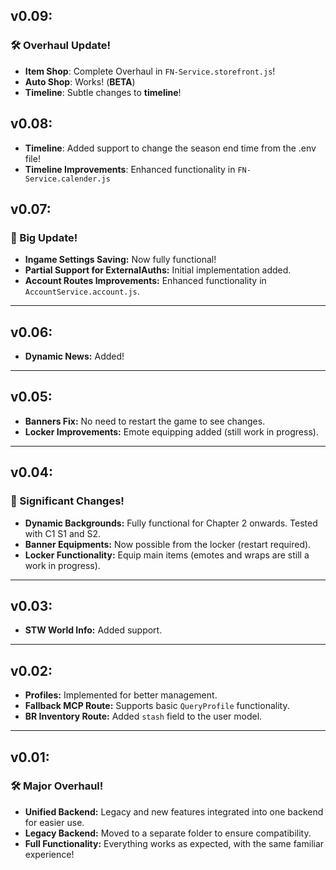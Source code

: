 ## v0.09:
### 🛠️ Overhaul Update!
- **Item Shop**: Complete Overhaul in `FN-Service.storefront.js`!
- **Auto Shop**: Works! (**BETA**)
- **Timeline**: Subtle changes to **timeline**!

## v0.08:
- **Timeline**: Added support to change the season end time from the .env file!
- **Timeline Improvements**: Enhanced functionality in `FN-Service.calender.js`

## v0.07:  
### 🚀 Big Update!  
- **Ingame Settings Saving:** Now fully functional!  
- **Partial Support for ExternalAuths:** Initial implementation added.  
- **Account Routes Improvements:** Enhanced functionality in `AccountService.account.js`.  

---

## v0.06:  
- **Dynamic News:** Added!  

---

## v0.05:  
- **Banners Fix:** No need to restart the game to see changes.  
- **Locker Improvements:** Emote equipping added (still work in progress).  

---

## v0.04:  
### 🎉 Significant Changes!  
- **Dynamic Backgrounds:** Fully functional for Chapter 2 onwards. Tested with C1 S1 and S2.  
- **Banner Equipments:** Now possible from the locker (restart required).  
- **Locker Functionality:** Equip main items (emotes and wraps are still a work in progress).  

---

## v0.03:  
- **STW World Info:** Added support.  

---

## v0.02:  
- **Profiles:** Implemented for better management.  
- **Fallback MCP Route:** Supports basic `QueryProfile` functionality.  
- **BR Inventory Route:** Added `stash` field to the user model.  

---

## v0.01:  
### 🛠️ Major Overhaul!  
- **Unified Backend:** Legacy and new features integrated into one backend for easier use.  
- **Legacy Backend:** Moved to a separate folder to ensure compatibility.  
- **Full Functionality:** Everything works as expected, with the same familiar experience!  